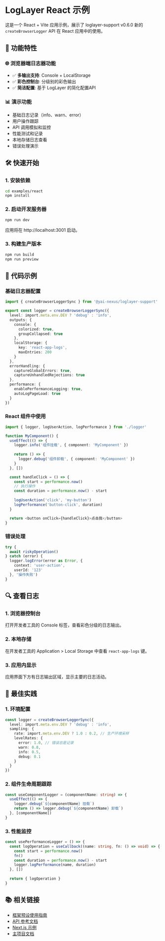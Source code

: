 # LogLayer React 示例

这是一个 React + Vite 应用示例，展示了 loglayer-support v0.6.0 新的 `createBrowserLogger` API 在 React 应用中的使用。

## 🚀 功能特性

### 🌐 浏览器端日志器功能
- ✅ **多输出支持**: Console + LocalStorage
- ✅ **彩色控制台**: 分级别的彩色输出  
- ✅ **简洁配置**: 基于 LogLayer 的简化配置API

### 📊 演示功能
- 基础日志记录（info、warn、error）
- 用户操作跟踪
- API 调用模拟和监控
- 性能测试和记录
- 本地存储日志查看
- 错误处理演示

## 🛠️ 快速开始

### 1. 安装依赖

```bash
cd examples/react
npm install
```

### 2. 启动开发服务器

```bash
npm run dev
```

应用将在 http://localhost:3001 启动。

### 3. 构建生产版本

```bash
npm run build
npm run preview
```

## 📝 代码示例

### 基础日志器配置

```typescript
import { createBrowserLoggerSync } from '@yai-nexus/loglayer-support'

export const logger = createBrowserLoggerSync({
  level: import.meta.env.DEV ? 'debug' : 'info',
  outputs: {
    console: {
      colorized: true,
      groupCollapsed: true
    },
    localStorage: {
      key: 'react-app-logs',
      maxEntries: 200
    }
  },
  errorHandling: {
    captureGlobalErrors: true,
    captureUnhandledRejections: true
  },
  performance: {
    enablePerformanceLogging: true,
    autoLogPageLoad: true
  }
})
```

### React 组件中使用

```typescript
import { logger, logUserAction, logPerformance } from './logger'

function MyComponent() {
  useEffect(() => {
    logger.info('组件挂载', { component: 'MyComponent' })
    
    return () => {
      logger.debug('组件卸载', { component: 'MyComponent' })
    }
  }, [])

  const handleClick = () => {
    const start = performance.now()
    // 执行操作
    const duration = performance.now() - start
    
    logUserAction('click', 'my-button')
    logPerformance('button-click', duration)
  }

  return <button onClick={handleClick}>点击我</button>
}
```

### 错误处理

```typescript
try {
  await riskyOperation()
} catch (error) {
  logger.logError(error as Error, { 
    context: 'user-action',
    userId: '123' 
  }, '操作失败')
}
```

## 🔍 查看日志

### 1. 浏览器控制台
打开开发者工具的 Console 标签，查看彩色分级的日志输出。

### 2. 本地存储
在开发者工具的 Application > Local Storage 中查看 `react-app-logs` 键。

### 3. 应用内显示
应用界面下方有日志输出区域，显示主要的日志活动。

## 🎯 最佳实践

### 1. 环境配置
```typescript
const logger = createBrowserLoggerSync({
  level: import.meta.env.DEV ? 'debug' : 'info',
  sampling: {
    rate: import.meta.env.DEV ? 1.0 : 0.2, // 生产环境采样
    levelRates: {
      error: 1.0, // 错误总是记录
      warn: 0.8,
      info: 0.5,
      debug: 0.1
    }
  }
})
```

### 2. 组件生命周期跟踪
```typescript
const useComponentLogger = (componentName: string) => {
  useEffect(() => {
    logger.debug(`${componentName} 挂载`)
    return () => logger.debug(`${componentName} 卸载`)
  }, [componentName])
}
```

### 3. 性能监控
```typescript
const usePerformanceLogger = () => {
  const logOperation = useCallback((name: string, fn: () => void) => {
    const start = performance.now()
    fn()
    const duration = performance.now() - start
    logger.logPerformance(name, duration)
  }, [])
  
  return { logOperation }
}
```

## 📚 相关链接

- [框架预设使用指南](../../src/frameworks/USAGE.md)
- [API 参考文档](../../docs/frameworks-api-reference.md)
- [Next.js 示例](../nextjs/)
- [主项目文档](../../README.md)
